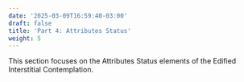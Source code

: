 ```yaml
---
date: '2025-03-09T16:59:40-03:00'
draft: false
title: 'Part 4: Attributes Status'
weight: 5
---
```


This section focuses on the Attributes Status elements of the Edified Interstitial Contemplation.